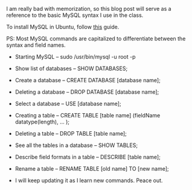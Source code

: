 I am really bad with memorization, so this blog post will serve as a reference to the basic MySQL syntax I use in the class. 

To install MySQL in Ubuntu, follow [this](http://parimal.codes/Installing-LAMP-stack-on-Ubuntu-18.04-LTS/) guide.

PS: Most MySQL commands are capitalized to differentiate between the syntax and field names.

- Starting MySQL – sudo /usr/bin/mysql -u root -p

- Show list of databases – SHOW DATABASES;

- Create a database – CREATE DATABASE [database name];

- Deleting a database – DROP DATABASE [database name];

- Select a database – USE [database name];

- Creating a table – CREATE TABLE [table name] (fieldName datatype(length), … );

- Deleting a table – DROP TABLE [table name];

- See all the tables in a database – SHOW TABLES;

- Describe field formats in a table – DESCRIBE [table name];

- Rename a table – RENAME TABLE [old name] TO [new name];

- I will keep updating it as I learn new commands. Peace out.

